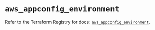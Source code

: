 # `aws_appconfig_environment`

Refer to the Terraform Registry for docs: [`aws_appconfig_environment`](https://registry.terraform.io/providers/hashicorp/aws/6.16.0/docs/resources/appconfig_environment).
